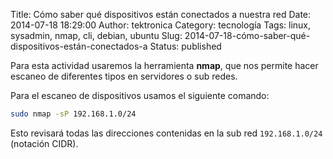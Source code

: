 Title: Cómo saber qué dispositivos están conectados a nuestra red
Date: 2014-07-18 18:29:00
Author: tektronica
Category: tecnología
Tags: linux, sysadmin, nmap, cli, debian, ubuntu
Slug: 2014-07-18-cómo-saber-qué-dispositivos-están-conectados-a
Status: published

Para esta actividad usaremos la herramienta **nmap**, que nos permite hacer escaneo de diferentes tipos en servidores o sub redes.

Para el escaneo de dispositivos usamos el siguiente comando:

```bash
sudo nmap -sP 192.168.1.0/24
```

Esto revisará todas las direcciones contenidas en la sub red `192.168.1.0/24` (notación CIDR).
